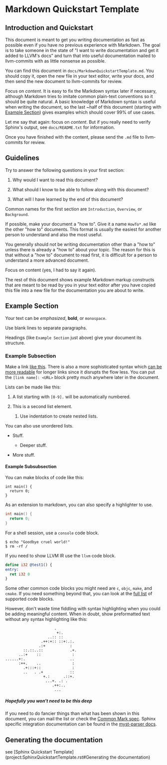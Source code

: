 # Markdown Quickstart Template

## Introduction and Quickstart

This document is meant to get you writing documentation as fast as possible
even if you have no previous experience with Markdown. The goal is to take
someone in the state of "I want to write documentation and get it added to
LLVM's docs" and turn that into useful documentation mailed to llvm-commits
with as little nonsense as possible.

You can find this document in `docs/MarkdownQuickstartTemplate.md`. You
should copy it, open the new file in your text editor, write your docs, and
then send the new document to llvm-commits for review.

Focus on *content*. It is easy to fix the Markdown syntax
later if necessary, although Markdown tries to imitate common
plain-text conventions so it should be quite natural. A basic knowledge of
Markdown syntax is useful when writing the document, so the last
~half of this document (starting with [Example Section](#example-section)) gives examples
which should cover 99% of use cases.

Let me say that again: focus on *content*. But if you really need to verify
Sphinx's output, see `docs/README.txt` for information.

Once you have finished with the content, please send the `.md` file to
llvm-commits for review.

## Guidelines

Try to answer the following questions in your first section:

1. Why would I want to read this document?

2. What should I know to be able to follow along with this document?

3. What will I have learned by the end of this document?

Common names for the first section are `Introduction`, `Overview`, or
`Background`.

If possible, make your document a "how to". Give it a name `HowTo*.md`
like the other "how to" documents. This format is usually the easiest
for another person to understand and also the most useful.

You generally should not be writing documentation other than a "how to"
unless there is already a "how to" about your topic. The reason for this
is that without a "how to" document to read first, it is difficult for a
person to understand a more advanced document.

Focus on content (yes, I had to say it again).

The rest of this document shows example Markdown markup constructs
that are meant to be read by you in your text editor after you have copied
this file into a new file for the documentation you are about to write.

## Example Section

Your text can be *emphasized*, **bold**, or `monospace`.

Use blank lines to separate paragraphs.

Headings (like `Example Section` just above) give your document its
structure.

### Example Subsection

Make a link [like this](https://llvm.org/). There is also a more
sophisticated syntax which [can be more readable] for longer links since
it disrupts the flow less. You can put the `[link name]: <URL>` block
pretty much anywhere later in the document.

[can be more readable]: http://en.wikipedia.org/wiki/LLVM

Lists can be made like this:

1. A list starting with `[0-9].` will be automatically numbered.

1. This is a second list element.

   1. Use indentation to create nested lists.

You can also use unordered lists.

* Stuff.

  + Deeper stuff.

* More stuff.

#### Example Subsubsection

You can make blocks of code like this:

```
int main() {
  return 0;
}
```

As an extension to markdown, you can also specify a highlighter to use.

``` C++
int main() {
  return 0;
}
```

For a shell session, use a `console` code block.

```console
$ echo "Goodbye cruel world!"
$ rm -rf /
```

If you need to show LLVM IR use the `llvm` code block.

``` llvm
define i32 @test1() {
entry:
  ret i32 0
}
```

Some other common code blocks you might need are `c`, `objc`, `make`,
and `cmake`. If you need something beyond that, you can look at the [full
list] of supported code blocks.

[full list]: http://pygments.org/docs/lexers/

However, don't waste time fiddling with syntax highlighting when you could
be adding meaningful content. When in doubt, show preformatted text
without any syntax highlighting like this:

                          .
                           +:.
                       ..:: ::
                    .++:+:: ::+:.:.
                   .:+           :
            ::.::..::            .+.
          ..:+    ::              :
    ......+:.                    ..
          :++.    ..              :
            .+:::+::              :
            ..   . .+            ::
                     +.:      .::+.
                      ...+. .: .
                         .++:..
                          ...

##### Hopefully you won't need to be this deep

If you need to do fancier things than what has been shown in this document,
you can mail the list or check the [Common Mark spec].  Sphinx specific
integration documentation can be found in the [myst-parser docs].

[Common Mark spec]: http://spec.commonmark.org/0.28/
[myst-parser docs]: https://myst-parser.readthedocs.io/en/latest/

## Generating the documentation

see [Sphinx Quickstart Template](project:SphinxQuickstartTemplate.rst#Generating the documentation)
